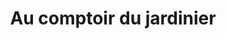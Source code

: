 ---
title: "Au comptoir du jardinier"
url: /villiers-le-sec/au-comptoir-du-jardinier/
shop: centre de jardinage
---